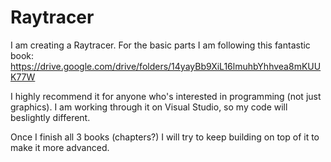 # Raytracer

I am creating a Raytracer. For the basic parts I am following this fantastic book: https://drive.google.com/drive/folders/14yayBb9XiL16lmuhbYhhvea8mKUUK77W

I highly recommend it for anyone who's interested in programming (not just graphics).
I am working through it on Visual Studio, so my code will beslightly different.

Once I finish all 3 books (chapters?) I will try to keep building on top of it to make it more advanced.
